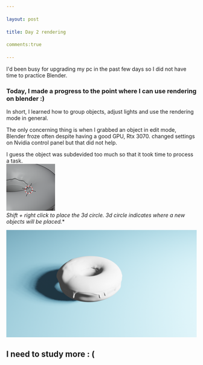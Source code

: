 ```yaml
---

layout: post 

title: Day 2 rendering 

comments:true

---
```




 I'd been busy for upgrading my pc in the past few days so I did not have time to practice Blender.  

### Today, I made a progress to the point where I can use rendering on blender :)    

In short, I learned how to group objects, adjust lights and use the rendering mode in general.  

The only concerning thing is when I grabbed an object in edit mode, Blender froze often despite having a good GPU, Rtx 3070.   changed settings on Nvidia control panel but that did not help.  

I guess the object was subdevided too much so that it took time to process a task.      
![3dcircle](/images/3dcircle.png)  
*Shift + right click to place the 3d circle. 3d circle indicates where a new objects will be placed.**  

  
![rendered_donut](/images/donut.png)  


  

## I need to study more  : (

